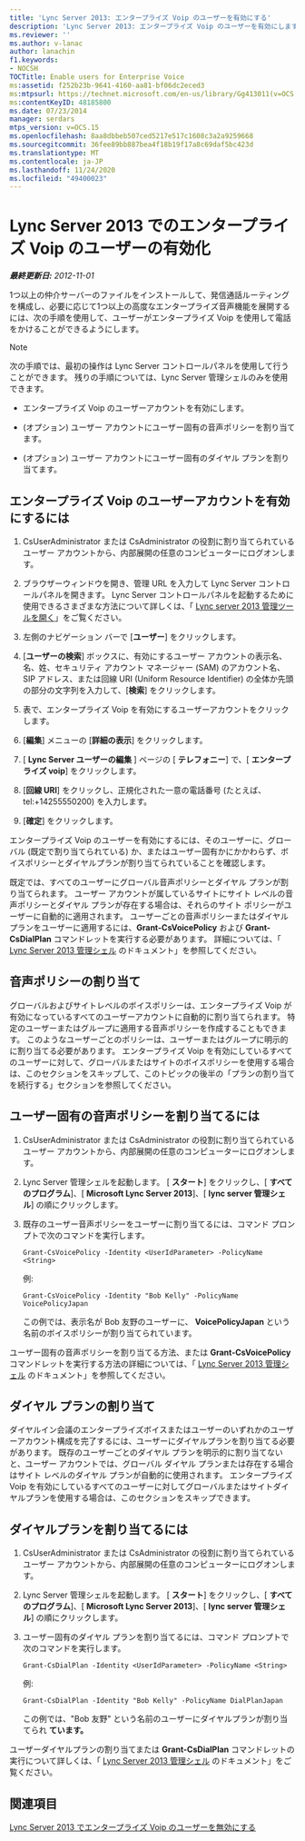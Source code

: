 ```yaml
---
title: 'Lync Server 2013: エンタープライズ Voip のユーザーを有効にする'
description: 'Lync Server 2013: エンタープライズ Voip のユーザーを有効にします。'
ms.reviewer: ''
ms.author: v-lanac
author: lanachin
f1.keywords:
- NOCSH
TOCTitle: Enable users for Enterprise Voice
ms:assetid: f252b23b-9641-4160-aa81-bf06dc2eced3
ms:mtpsurl: https://technet.microsoft.com/en-us/library/Gg413011(v=OCS.15)
ms:contentKeyID: 48185800
ms.date: 07/23/2014
manager: serdars
mtps_version: v=OCS.15
ms.openlocfilehash: 8aa8dbbeb507ced5217e517c1608c3a2a9259668
ms.sourcegitcommit: 36fee89bb887bea4f18b19f17a8c69daf5bc423d
ms.translationtype: MT
ms.contentlocale: ja-JP
ms.lasthandoff: 11/24/2020
ms.locfileid: "49400023"
---
```

# <a name="enable-users-for-enterprise-voice-in-lync-server-2013"></a>Lync Server 2013 でのエンタープライズ Voip のユーザーの有効化

<div data-xmlns="http://www.w3.org/1999/xhtml">

<div class="topic" data-xmlns="http://www.w3.org/1999/xhtml" data-msxsl="urn:schemas-microsoft-com:xslt" data-cs="https://msdn.microsoft.com/">

<div data-asp="https://msdn2.microsoft.com/asp">



</div>

<div id="mainSection">

<div id="mainBody">

<span> </span>

_**最終更新日:** 2012-11-01_

1つ以上の仲介サーバーのファイルをインストールして、発信通話ルーティングを構成し、必要に応じて1つ以上の高度なエンタープライズ音声機能を展開するには、次の手順を使用して、ユーザーがエンタープライズ Voip を使用して電話をかけることができるようにします。

<div>


> [!NOTE]  
> 次の手順では、最初の操作は Lync Server コントロールパネルを使用して行うことができます。 残りの手順については、Lync Server 管理シェルのみを使用できます。



</div>

  - エンタープライズ Voip のユーザーアカウントを有効にします。

  - (オプション) ユーザー アカウントにユーザー固有の音声ポリシーを割り当てます。

  - (オプション) ユーザー アカウントにユーザー固有のダイヤル プランを割り当てます。

<div>

## <a name="to-enable-a-user-account-for-enterprise-voice"></a>エンタープライズ Voip のユーザーアカウントを有効にするには

1.  CsUserAdministrator または CsAdministrator の役割に割り当てられているユーザー アカウントから、内部展開の任意のコンピューターにログオンします。

2.  ブラウザーウィンドウを開き、管理 URL を入力して Lync Server コントロールパネルを開きます。 Lync Server コントロールパネルを起動するために使用できるさまざまな方法について詳しくは、「 [Lync server 2013 管理ツールを開く](lync-server-2013-open-lync-server-administrative-tools.md)」をご覧ください。

3.  左側のナビゲーション バーで [**ユーザー**] をクリックします。

4.  [**ユーザーの検索**] ボックスに、有効にするユーザー アカウントの表示名、名、姓、セキュリティ アカウント マネージャー (SAM) のアカウント名、SIP アドレス、または回線 URI (Uniform Resource Identifier) の全体か先頭の部分の文字列を入力して、[**検索**] をクリックします。

5.  表で、エンタープライズ Voip を有効にするユーザーアカウントをクリックします。

6.  [**編集**] メニューの [**詳細の表示**] をクリックします。

7.  [ **Lync Server ユーザーの編集** ] ページの [ **テレフォニー**] で、[ **エンタープライズ voip**] をクリックします。

8.  [**回線 URI**] をクリックし、正規化された一意の電話番号 (たとえば、tel:+14255550200) を入力します。

9.  [**確定**] をクリックします。

エンタープライズ Voip のユーザーを有効にするには、そのユーザーに、グローバル (既定で割り当てられている) か、またはユーザー固有かにかかわらず、ボイスポリシーとダイヤルプランが割り当てられていることを確認します。

既定では、すべてのユーザーにグローバル音声ポリシーとダイヤル プランが割り当てられます。 ユーザー アカウントが属しているサイトにサイト レベルの音声ポリシーとダイヤル プランが存在する場合は、それらのサイト ポリシーがユーザーに自動的に適用されます。 ユーザーごとの音声ポリシーまたはダイヤル プランをユーザーに適用するには、**Grant-CsVoicePolicy** および **Grant-CsDialPlan** コマンドレットを実行する必要があります。 詳細については、「 [Lync Server 2013 管理シェル](lync-server-2013-lync-server-management-shell.md) のドキュメント」を参照してください。

</div>

<div>

## <a name="voice-policy-assignment"></a>音声ポリシーの割り当て

グローバルおよびサイトレベルのボイスポリシーは、エンタープライズ Voip が有効になっているすべてのユーザーアカウントに自動的に割り当てられます。 特定のユーザーまたはグループに適用する音声ポリシーを作成することもできます。 このようなユーザーごとのポリシーは、ユーザーまたはグループに明示的に割り当てる必要があります。 エンタープライズ Voip を有効にしているすべてのユーザーに対して、グローバルまたはサイトのボイスポリシーを使用する場合は、このセクションをスキップして、このトピックの後半の「プランの割り当てを続行する」セクションを参照してください。

<div>

## <a name="to-assign-a-user-specific-voice-policy"></a>ユーザー固有の音声ポリシーを割り当てるには

1.  CsUserAdministrator または CsAdministrator の役割に割り当てられているユーザー アカウントから、内部展開の任意のコンピューターにログオンします。

2.  Lync Server 管理シェルを起動します。 [ **スタート**] をクリックし、[ **すべてのプログラム**]、[ **Microsoft Lync Server 2013**]、[ **lync server 管理シェル**] の順にクリックします。

3.  既存のユーザー音声ポリシーをユーザーに割り当てるには、コマンド プロンプトで次のコマンドを実行します。
    
        Grant-CsVoicePolicy -Identity <UserIdParameter> -PolicyName <String>
    
    例:
    
        Grant-CsVoicePolicy -Identity "Bob Kelly" -PolicyName VoicePolicyJapan
    
    この例では、表示名が Bob 友野のユーザーに、 **VoicePolicyJapan** という名前のボイスポリシーが割り当てられています。

ユーザー固有の音声ポリシーを割り当てる方法、または **Grant-CsVoicePolicy** コマンドレットを実行する方法の詳細については、「 [Lync Server 2013 管理シェル](lync-server-2013-lync-server-management-shell.md) のドキュメント」を参照してください。

</div>

</div>

<span id="BKMK_DialPlanAssignment"></span>

<div>

## <a name="dial-plan-assignment"></a>ダイヤル プランの割り当て

ダイヤルイン会議のエンタープライズボイスまたはユーザーのいずれかのユーザーアカウント構成を完了するには、ユーザーにダイヤルプランを割り当てる必要があります。 既存のユーザーごとのダイヤル プランを明示的に割り当てないと、ユーザー アカウントでは、グローバル ダイヤル プランまたは存在する場合はサイト レベルのダイヤル プランが自動的に使用されます。 エンタープライズ Voip を有効にしているすべてのユーザーに対してグローバルまたはサイトダイヤルプランを使用する場合は、このセクションをスキップできます。

<div>

## <a name="to-assign-a-dial-plan"></a>ダイヤルプランを割り当てるには

1.  CsUserAdministrator または CsAdministrator の役割に割り当てられているユーザー アカウントから、内部展開の任意のコンピューターにログオンします。

2.  Lync Server 管理シェルを起動します。 [ **スタート**] をクリックし、[ **すべてのプログラム**]、[ **Microsoft Lync Server 2013**]、[ **lync server 管理シェル**] の順にクリックします。

3.  ユーザー固有のダイヤル プランを割り当てるには、コマンド プロンプトで次のコマンドを実行します。
    
        Grant-CsDialPlan -Identity <UserIdParameter> -PolicyName <String>
    
    例:
    
        Grant-CsDialPlan -Identity "Bob Kelly" -PolicyName DialPlanJapan
    
    この例では、"Bob 友野" という名前のユーザーにダイヤルプランが割り当てられ **ています。**

ユーザーダイヤルプランの割り当てまたは **Grant-CsDialPlan** コマンドレットの実行について詳しくは、「 [Lync Server 2013 管理シェル](lync-server-2013-lync-server-management-shell.md) のドキュメント」をご覧ください。

</div>

</div>

<div>

## <a name="see-also"></a>関連項目


[Lync Server 2013 でエンタープライズ Voip のユーザーを無効にする](lync-server-2013-disable-a-user-for-enterprise-voice.md)  
  

</div>

</div>

<span> </span>

</div>

</div>

</div>

